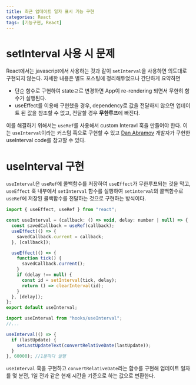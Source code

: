 ```yaml
---
title: 최근 업데이트 일자 표시 기능 구현
categories: React
tags: [기능구현, React]
---
```


# setInterval 사용 시 문제

React에서는 javascript에서 사용하는 것과 같이 `setInterval`을 사용하면 의도대로 구현되지 않는다. 자세한 내용은 별도 포스팅에 정리해두었으나 간단하게 요약하면

- 단순 함수로 구현하여 stateㄹ르 변경하면 App이 re-rendering 되면서 무한히 함수가 실행된다.
- useEffect를 이용해 구현했을 경우, dependency로 값을 전달하지 않으면 업데이트 된 값을 참조할 수 없고, 전달할 경우 **무한루프**에 빠진다.

이를 해결하기 위해서는 `useRef`를 사용해서 custom Interavl 훅을 만들어야 한다.
이는 `useInterval`이라는 커스텀 훅으로 구현할 수 있고 [Dan Abramov](https://overreacted.io/making-setinterval-declarative-with-react-hooks/) 개발자가 구현한 useInterval code를 참고할 수 있다.

# useInterval 구현

`useInterval`은 `useRef`에 콜백함수를 저장하여 `useEffect`가 무한루프되는 것을 막고, `useEffect` 훅 내부에서 `setInterval` 함수를 실행하여 `setinterval`의 콜백함수로 `useRef`에 저장된 콜백함수를 전달하는 것으로 구현하는 방식이다.

```js
import { useEffect, useRef } from "react";

const useInterval = (callback: () => void, delay: number | null) => {
  const savedCallback = useRef(callback);
  useEffect(() => {
    savedCallback.current = callback;
  }, [callback]);

  useEffect(() => {
    function tick() {
      savedCallback.current();
    }
    if (delay !== null) {
      const id = setInterval(tick, delay);
      return () => clearInterval(id);
    }
  }, [delay]);
};
export default useInterval;
```

```js
import useInterval from "hooks/useInterval";
//...

useInterval(() => {
  if (lastUpdate) {
    setLastUpdateText(convertRelativeDate(lastUpdate));
  }
}, 60000); //1분마다 실행
```

`useInterval` 훅을 구현하고 `convertRelativeDate`라는 함수를 구현해 업데이트 일자를 몇 분전, 1일 전과 같은 현재 시간을 기준으로 하는 값으로 변환한다.

